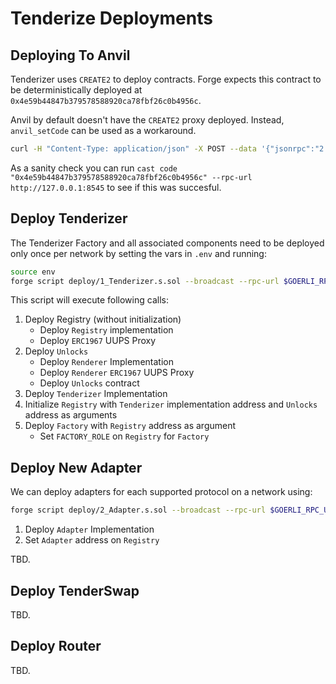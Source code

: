 # Tenderize Deployments

## Deploying To Anvil

Tenderizer uses `CREATE2` to deploy contracts. Forge expects this contract to be deterministically deployed at `0x4e59b44847b379578588920ca78fbf26c0b4956c`.

Anvil by default doesn't have the `CREATE2` proxy deployed. Instead, `anvil_setCode` can be used as a workaround.

```sh
curl -H "Content-Type: application/json" -X POST --data '{"jsonrpc":"2.0","id":67,"method":"anvil_setCode","params": ["0x4e59b44847b379578588920ca78fbf26c0b4956c","0x7fffffffffffffffffffffffffffffffffffffffffffffffffffffffffffffffe03601600081602082378035828234f58015156039578182fd5b8082525050506014600cf3"]}' 127.0.0.1:8545
```

As a sanity check you can run `cast code "0x4e59b44847b379578588920ca78fbf26c0b4956c" --rpc-url http://127.0.0.1:8545` to see if this was succesful.

## Deploy Tenderizer

The Tenderizer Factory and all associated components need to be deployed only once per network by setting the vars in
`.env` and running:

```sh
source env
forge script deploy/1_Tenderizer.s.sol --broadcast --rpc-url $GOERLI_RPC_URL --verify
```

This script will execute following calls:

1. Deploy Registry (without initialization)
   - Deploy `Registry` implementation
   - Deploy `ERC1967` UUPS Proxy
2. Deploy `Unlocks`
   - Deploy `Renderer` Implementation
   - Deploy `Renderer` `ERC1967` UUPS Proxy
   - Deploy `Unlocks` contract
3. Deploy `Tenderizer` Implementation
4. Initialize `Registry` with `Tenderizer` implementation address and `Unlocks` address as arguments
5. Deploy `Factory` with `Registry` address as argument
   - Set `FACTORY_ROLE` on `Registry` for `Factory`

## Deploy New Adapter

We can deploy adapters for each supported protocol on a network using:

```sh
forge script deploy/2_Adapter.s.sol --broadcast --rpc-url $GOERLI_RPC_URL --verify
```

1. Deploy `Adapter` Implementation
2. Set `Adapter` address on `Registry`

TBD.

## Deploy TenderSwap

TBD.

## Deploy Router

TBD.
